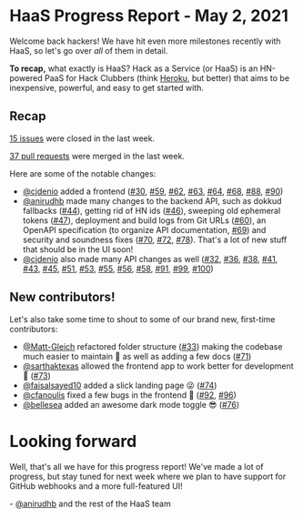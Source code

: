 # HaaS Progress Report - May 2, 2021

Welcome back hackers! We have hit even more milestones recently with HaaS, so let's go over _all_ of them in detail.

**To recap,** what exactly is HaaS? Hack as a Service (or HaaS) is an HN-powered PaaS for Hack Clubbers (think [Heroku](https://heroku.com), but better) that aims to be inexpensive, powerful, and easy to get started with.

## Recap

[15 issues](https://github.com/hackclub/hack-as-a-service/issues?q=is%3Aissue+is%3Aclosed+closed%3A%3E2021-04-23) were closed in the last week.

[37 pull requests](https://github.com/hackclub/hack-as-a-service/pulls?q=is%3Apr+is%3Amerged+closed%3A%3E2021-04-23) were merged in the last week.

Here are some of the notable changes:

- [@cjdenio](https://github.com/cjdenio) added a frontend ([#30](https://github.com/hackclub/hack-as-a-service/pull/30), [#59](https://github.com/hackclub/hack-as-a-service/pull/59), [#62](https://github.com/hackclub/hack-as-a-service/pull/62), [#63](https://github.com/hackclub/hack-as-a-service/pull/63), [#64](https://github.com/hackclub/hack-as-a-service/pull/64), [#68](https://github.com/hackclub/hack-as-a-service/pull/68), [#88](https://github.com/hackclub/hack-as-a-service/pull/88), [#90](https://github.com/hackclub/hack-as-a-service/pull/90))
- [@anirudhb](https://github.com/anirudhb) made many changes to the backend API, such as dokkud fallbacks ([#44](https://github.com/hackclub/hack-as-a-service/pull/44)), getting rid of HN ids ([#46](https://github.com/hackclub/hack-as-a-service/pull/46)), sweeping old ephemeral tokens ([#47](https://github.com/hackclub/hack-as-a-service/pull/47)), deployment and build logs from Git URLs ([#60](https://github.com/hackclub/hack-as-a-service/pull/60)), an OpenAPI specification (to organize API documentation, [#69](https://github.com/hackclub/hack-as-a-service/pull/69)) and security and soundness fixes ([#70](https://github.com/hackclub/hack-as-a-service/pull/70), [#72](https://github.com/hackclub/hack-as-a-service/pull/72), [#78](https://github.com/hackclub/hack-as-a-service/pull/78)). That's a lot of new stuff that should be in the UI soon!
- [@cjdenio](https://github.com/cjdenio) also made many API changes as well ([#32](https://github.com/hackclub/hack-as-a-service/pull/32), [#36](https://github.com/hackclub/hack-as-a-service/pull/36), [#38](https://github.com/hackclub/hack-as-a-service/pull/38), [#41](https://github.com/hackclub/hack-as-a-service/pull/41), [#43](https://github.com/hackclub/hack-as-a-service/pull/43), [#45](https://github.com/hackclub/hack-as-a-service/pull/45), [#51](https://github.com/hackclub/hack-as-a-service/pull/45), [#53](https://github.com/hackclub/hack-as-a-service/pull/53), [#55](https://github.com/hackclub/hack-as-a-service/pull/55), [#56](https://github.com/hackclub/hack-as-a-service/pull/56), [#58](https://github.com/hackclub/hack-as-a-service/pull/58), [#91](https://github.com/hackclub/hack-as-a-service/pull/91), [#99](https://github.com/hackclub/hack-as-a-service/pull/99), [#100](https://github.com/hackclub/hack-as-a-service/pull/100))

## New contributors!

Let's also take some time to shout to some of our brand new, first-time contributors:

- [@Matt-Gleich](https://github.com/Matt-Gleich) refactored folder structure ([#33](https://github.com/hackclub/hack-as-a-service/pull/33)) making the codebase much easier to maintain 🙌 as well as adding a few docs ([#71](https://github.com/hackclub/hack-as-a-service/pull/71))
- [@sarthaktexas](https://github.com/sarthaktexas) allowed the frontend app to work better for development 💖 ([#73](https://github.com/hackclub/hack-as-a-service/pull/73))
- [@faisalsayed10](https://github.com/faisalsayed10) added a slick landing page 😜 ([#74](https://github.com/hackclub/hack-as-a-service/pull/74))
- [@cfanoulis](https://github.com/cfanoulis) fixed a few bugs in the frontend 🐛 ([#92](https://github.com/hackclub/hack-as-a-service/pull/92), [#96](https://github.com/hackclub/hack-as-a-service/pull/96))
- [@bellesea](https://github.com/bellesea) added an awesome dark mode toggle 😎 ([#76](https://github.com/hackclub/hack-as-a-service/pull/76))

# Looking forward

Well, that's all we have for this progress report! We've made a lot of progress, but stay tuned for next week where we plan to have support for GitHub webhooks and a more full-featured UI!

\- [@anirudhb](https://github.com/anirudhb) and the rest of the HaaS team
